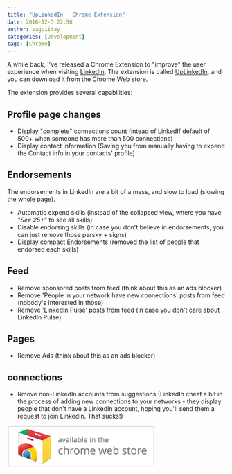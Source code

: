 ```yaml
---
title: "UpLinkedIn - Chrome Extension"
date: 2016-12-3 22:56
author: saguiitay
categories: [Development]
tags: [Chrome]
---
```


A while back, I've released a Chrome Extension to "improve" the user experience when visiting [LinkedIn](http://www.linkedin.com). The extension is called
[UpLinkedIn](https://chrome.google.com/webstore/detail/uplinkedin/likehbbfhonhloconhofaglphpfpomhp?hl=en-US), and you can download it from the Chrome Web store.

The extension provides several capabilities:

## Profile page changes

* Display "complete" connections count (intead of LinkedIf default of 500+ when someone has more than 500 connections)
* Display contact information (Saving you from manually having to expend the Contact info in your contacts' profile)

## Endorsements

The endorsements in LinkedIn are a bit of a mess, and slow to load (slowing the whole page).

* Automatic expend skills (instead of the collapsed view, where you have "_See 25+_" to see all skills)
* Disable endorsing skills (in case you don't believe in endorsements, you can just remove those persky + signs)
* Display compact Endorsements (removed the list of people that endorsed each skills)

## Feed

* Remove sponsored posts from feed (think about this as an ads blocker)
* Remove 'People in your network have new connections' posts from feed (nobody's interested in those)
* Remove 'LinkedIn Pulse' posts from feed (in case you don't care about LinkedIn Pulse)

## Pages

* Remove Ads (think about this as an ads blocker)

## connections

* Rmove non-LinkedIn accounts from suggestions (LinkedIn cheat a bit in the process of adding new connections to your networks - they display people that don't
have a LinkedIn account, hoping you'll send them a request to join LinkedIn. That sucks!) 

[![](/images/ChromeWebStore_BadgeWBorder_v2_340x96.png)](https://chrome.google.com/webstore/detail/uplinkedin/likehbbfhonhloconhofaglphpfpomhp?hl=en-US)